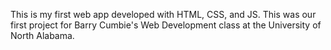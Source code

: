 This is my first web app developed with HTML, CSS, and JS. This was our first project for Barry Cumbie's Web Development class at the University of North Alabama.
